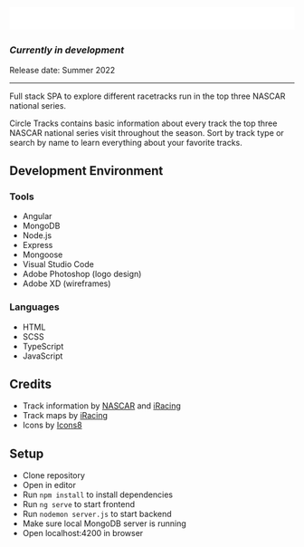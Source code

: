 <img src="https://raw.githubusercontent.com/ryanbey/circle-tracks/main/src/assets/logos/readme-logo.png" alt="Circle Tracks logo"/>

### _Currently in development_
Release date: Summer 2022

---

Full stack SPA to explore different racetracks run in the top three NASCAR national series.

Circle Tracks contains basic information about every track the top three NASCAR national series visit throughout the season. Sort by track type or search by name to learn everything about your favorite tracks.

## Development Environment
### Tools
* Angular
* MongoDB
* Node.js
* Express
* Mongoose
* Visual Studio Code
* Adobe Photoshop (logo design)
* Adobe XD (wireframes)

### Languages
* HTML
* SCSS
* TypeScript
* JavaScript

## Credits

* Track information by [NASCAR](https://www.nascar.com/) and [iRacing](https://www.iracing.com/)
* Track maps by [iRacing](https://www.iracing.com/)
* Icons by [Icons8](https://icons8.com/)

## Setup
* Clone repository
* Open in editor
* Run `npm install` to install dependencies
* Run `ng serve` to start frontend
* Run `nodemon server.js` to start backend
* Make sure local MongoDB server is running
* Open localhost:4200 in browser
